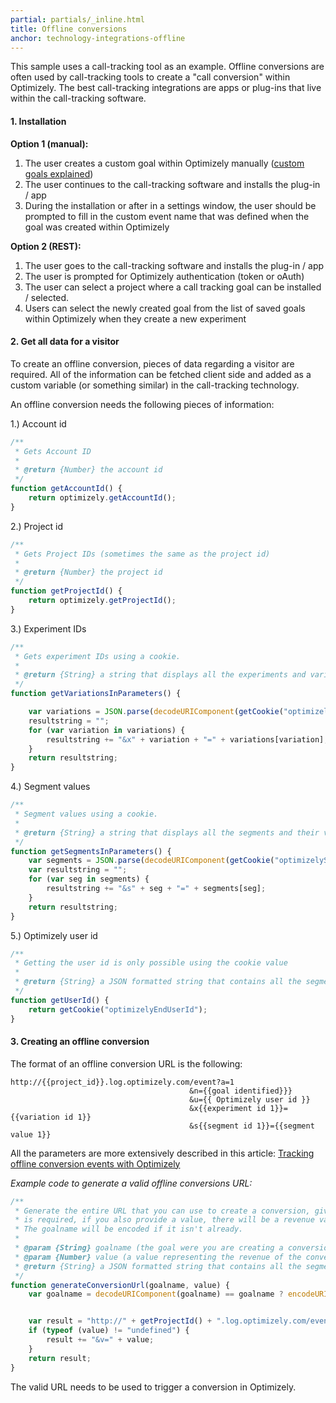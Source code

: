 ```yaml
---
partial: partials/_inline.html
title: Offline conversions
anchor: technology-integrations-offline
---
```

This sample uses a call-tracking tool as an example. Offline conversions are often used by call-tracking tools to create a "call conversion" within Optimizely. The best call-tracking integrations are apps or plug-ins that live within the call-tracking software.

#### 1. Installation

**Option 1 (manual):**
1. The user creates a custom goal within Optimizely manually ([custom goals explained](https://help.optimizely.com/hc/en-us/articles/200039925-Custom-event-goals))
2. The user continues to the call-tracking software and installs the plug-in / app
3. During the installation or after in a settings window, the user should be prompted to fill in the custom event name that was defined when the goal was created within Optimizely

**Option 2 (REST):**
1. The user goes to the call-tracking software and installs the plug-in / app
2. The user is prompted for Optimizely authentication (token or oAuth)
3. The user can select a project where a call tracking goal can be installed / selected.
4. Users can select the newly created goal from the list of saved goals within Optimizely when they create a new experiment

#### 2. Get all data for a visitor
To create an offline conversion, pieces of data regarding a visitor are required. All of the information can be fetched client side and added as a custom variable (or something similar) in the call-tracking technology.

An offline conversion needs the following pieces of information:

1.) Account id

```js
/**
 * Gets Account ID
 *
 * @return {Number} the account id
 */
function getAccountId() {
    return optimizely.getAccountId();
}
```

2.) Project id

```js
/**
 * Gets Project IDs (sometimes the same as the project id)
 *
 * @return {Number} the project id
 */
function getProjectId() {
    return optimizely.getProjectId();
}
```

3.) Experiment IDs

```js
/**
 * Gets experiment IDs using a cookie.
 *
 * @return {String} a string that displays all the experiments and variations in a list of query parameters
 */
function getVariationsInParameters() {

    var variations = JSON.parse(decodeURIComponent(getCookie("optimizelyBuckets")));
    resultstring = "";
    for (var variation in variations) {
        resultstring += "&x" + variation + "=" + variations[variation];
    }
    return resultstring;
}
```

4.) Segment values

```js
/**
 * Segment values using a cookie.
 *
 * @return {String} a string that displays all the segments and their values in a list of query parameters
 */
function getSegmentsInParameters() {
    var segments = JSON.parse(decodeURIComponent(getCookie("optimizelySegments")));
    var resultstring = "";
    for (var seg in segments) {
        resultstring += "&s" + seg + "=" + segments[seg];
    }
    return resultstring;
}
```

5.) Optimizely user id

```js
/**
 * Getting the user id is only possible using the cookie value
 *
 * @return {String} a JSON formatted string that contains all the segments and their values
 */
function getUserId() {
    return getCookie("optimizelyEndUserId");
}
```


#### 3. Creating an offline conversion
The format of an offline conversion URL is the following:

```
http://{{project_id}}.log.optimizely.com/event?a=1
                                        &n={{goal identified}}}
                                        &u={{ Optimizely user id }}
                                        &x{{experiment id 1}}={{variation id 1}}
                                        &s{{segment id 1}}={{segment value 1}}
```

All the parameters are more extensively described in this article:
[Tracking offline conversion events with Optimizely](https://help.optimizely.com/hc/en-us/articles/200040195)


*Example code to generate a valid offline conversions URL:*
```js
/**
 * Generate the entire URL that you can use to create a conversion, given a goalname. The goalname
 * is required, if you also provide a value, there will be a revenue value added to the conversion call.
 * The goalname will be encoded if it isn't already.
 *
 * @param {String} goalname (the goal were you are creating a conversion for)
 * @param {Number} value (a value representing the revenue of the conversion)
 * @return {String} a JSON formatted string that contains all the segments and their values
 */
function generateConversionUrl(goalname, value) {
    var goalname = decodeURIComponent(goalname) == goalname ? encodeURIComponent(goalname) : goalname;


    var result = "http://" + getProjectId() + ".log.optimizely.com/event?a=" + getAccountId() + "&n=" + goalname + "&u=" + getUserId() + getVariationsInParameters() + getSegmentsInParameters();
    if (typeof (value) != "undefined") {
        result += "&v=" + value;
    }
    return result;
}

```

The valid URL needs to be used to trigger a conversion in Optimizely.
